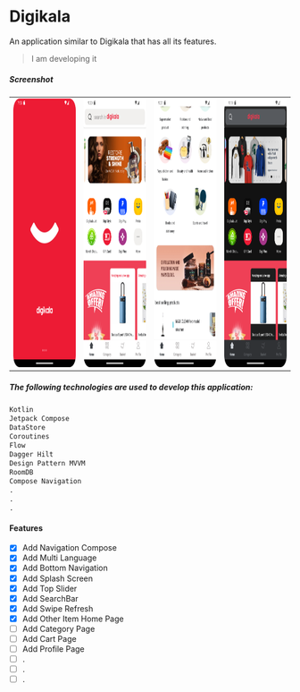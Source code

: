 # Digikala

An application similar to Digikala that has all its features.

> I am developing it

##### Screenshot
<table>
  <tr>
    <td><img src="screenshot/splash.png" width=270 height=480></td>
    <td><img src="screenshot/1.png" width=270 height=480></td>
    <td><img src="screenshot/3.png" width=270 height=480></td>
    <td><img src="screenshot/2.png" width=270 height=480></td>
  </tr>
 </table>

##### The following technologies are used to develop this application:
```
Kotlin
Jetpack Compose
DataStore
Coroutines
Flow
Dagger Hilt
Design Pattern MVVM
RoomDB
Compose Navigation
.
.
.
```

#### Features

- [x] Add Navigation Compose
- [x] Add Multi Language
- [x] Add Bottom Navigation
- [x] Add Splash Screen
- [x] Add Top Slider
- [x] Add SearchBar
- [x] Add Swipe Refresh
- [x] Add Other Item Home Page
- [ ] Add Category Page
- [ ] Add Cart Page
- [ ] Add Profile Page
- [ ] .
- [ ] .
- [ ] .